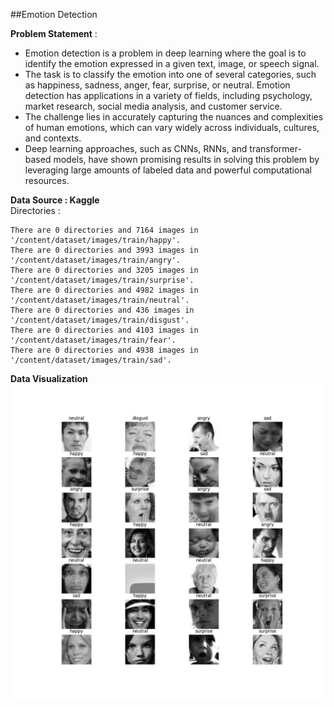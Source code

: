 ##Emotion Detection 

**Problem Statement** : <br>
- Emotion detection is a problem in deep learning where the goal is to identify the emotion expressed in a given text, image, or speech signal.
- The task is to classify the emotion into one of several categories, such as happiness, sadness, anger, fear, surprise, or neutral. Emotion detection has applications in a variety of fields, including psychology, market research, social media analysis, and customer service. 
- The challenge lies in accurately capturing the nuances and complexities of human emotions, which can vary widely across individuals, cultures, and contexts. 
- Deep learning approaches, such as CNNs, RNNs, and transformer-based models, have shown promising results in solving this problem by leveraging large amounts of labeled data and powerful computational resources.<br>

**Data Source : Kaggle**<br>
Directories :

```
There are 0 directories and 7164 images in '/content/dataset/images/train/happy'.
There are 0 directories and 3993 images in '/content/dataset/images/train/angry'.
There are 0 directories and 3205 images in '/content/dataset/images/train/surprise'.
There are 0 directories and 4982 images in '/content/dataset/images/train/neutral'.
There are 0 directories and 436 images in '/content/dataset/images/train/disgust'.
There are 0 directories and 4103 images in '/content/dataset/images/train/fear'.
There are 0 directories and 4938 images in '/content/dataset/images/train/sad'.
```

**Data Visualization**
![image](https://github.com/ayushs0911/Projects/blob/main/Emotions%20Detection/data_viz.png)
